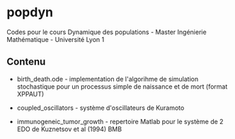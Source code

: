 # popdyn
Codes pour le cours Dynamique des populations - Master Ingénierie Mathématique - Université Lyon 1

## Contenu

* birth_death.ode - implementation de l'algorihme de simulation stochastique pour un processus simple de naissance et de mort (format XPPAUT)

* coupled_oscillators - système d'oscillateurs de Kuramoto

* immunogeneic_tumor_growth - repertoire Matlab pour le système de 2 EDO de Kuznetsov et al (1994) BMB
